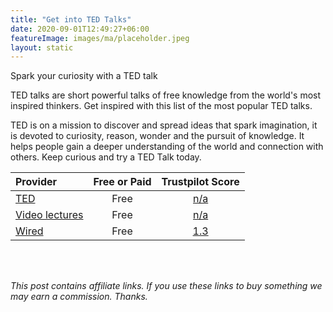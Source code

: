 ```yaml
---
title: "Get into TED Talks"
date: 2020-09-01T12:49:27+06:00
featureImage: images/ma/placeholder.jpeg
layout: static
---
```


Spark your curiosity with a TED talk

TED talks are short powerful talks of free knowledge from the world's most inspired thinkers. Get inspired with this list of the most popular TED talks.

TED is on a mission to discover and spread ideas that spark imagination, it is devoted to curiosity, reason, wonder and the pursuit of knowledge. It helps people gain a deeper understanding of the world and connection with others. Keep curious and try a TED Talk today.

| Provider      | Free or Paid  |  Trustpilot Score  |
| :-----------          | :--------------:      |  :--------------:         |
| [TED](https://www.ted.com/talks?sort=popular) | Free | [n/a](n/a) | 
| [Video lectures](http://videolectures.net/Top/) | Free | [n/a](n/a) | 
| [Wired](https://www.wired.co.uk/article/best-podcasts) | Free | [1.3](https://www.trustpilot.com/review/wired.co.uk) | 
  

<br/><br/>

*This post contains affiliate links. If you use these links to buy something we may
earn a commission. Thanks.*






